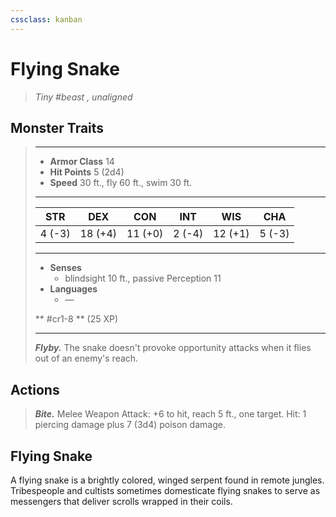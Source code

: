 ```yaml
---
cssclass: kanban
---
```


# Flying Snake
>*Tiny #beast , unaligned*
## Monster Traits
>___
>- **Armor Class** 14
>- **Hit Points** 5 (2d4)
>- **Speed** 30 ft., fly 60 ft., swim 30 ft.
>___
>|STR|DEX|CON|INT|WIS|CHA|
>|:---:|:---:|:---:|:---:|:---:|:---:|
>|4 (-3)|18 (+4)|11 (+0)|2 (-4)|12 (+1)|5 (-3)|
>___
>- **Senses**
>	 - blindsight 10 ft., passive Perception 11
>- **Languages**
>	 - —
>
> ** #cr1-8 ** (25 XP)
>___
>***Flyby.*** The snake doesn't provoke opportunity attacks when it flies out of an enemy's reach.  
>
## Actions
>***Bite.*** Melee Weapon Attack: +6 to hit, reach 5 ft., one target. Hit: 1 piercing damage plus 7 (3d4) poison damage.
## Flying Snake
A flying snake is a brightly colored, winged serpent found in remote jungles. Tribespeople and cultists sometimes domesticate flying snakes to serve as messengers that deliver scrolls wrapped in their coils.